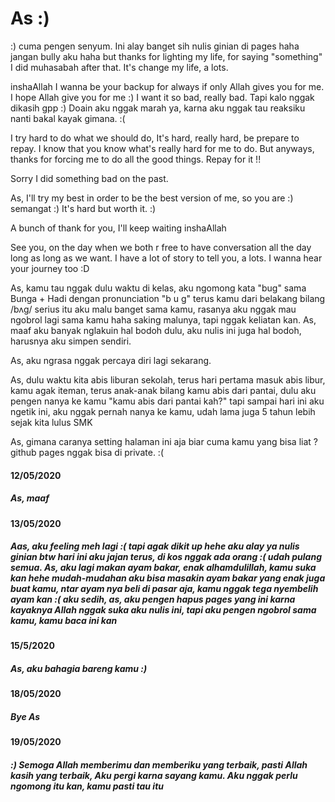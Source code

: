 # As :)

:) cuma pengen senyum. Ini alay banget sih nulis ginian di pages haha jangan bully aku haha
but thanks for lighting my life, for saying "something" I did muhasabah after that. It's change my life, a lots.

inshaAllah I wanna be your backup for always if only Allah gives you for me. I hope Allah give you for me :) I want it so bad, really bad. Tapi kalo nggak dikasih gpp :) Doain aku nggak marah ya, karna aku nggak tau reaksiku nanti bakal kayak gimana. :(

I try hard to do what we should do, It's hard, really hard, be prepare to repay. I know that you know what's really hard for me to do. But anyways, thanks for forcing me to do all the good things. Repay for it !!

Sorry I did something bad on the past.

As, I'll try my best in order to be the best version of me, so you are :) semangat :)
It's hard but worth it. :)

A bunch of thank for you, I'll keep waiting inshaAllah

See you, on the day when we both r free to have conversation all the day long as long as we want. I have a lot of story to tell you, a lots. I wanna hear your journey too :D

As, kamu tau nggak dulu waktu di kelas, aku ngomong kata "bug" sama Bunga + Hadi dengan pronunciation "b u g" terus kamu dari belakang bilang /bʌɡ/ serius itu aku malu banget sama kamu, rasanya aku nggak mau ngobrol lagi sama kamu haha saking malunya, tapi nggak keliatan kan. As, maaf aku banyak nglakuin hal bodoh dulu, aku nulis ini juga hal bodoh, harusnya aku simpen sendiri.

As, aku ngrasa nggak percaya diri lagi sekarang.

As, dulu waktu kita abis liburan sekolah, terus hari pertama masuk abis libur, kamu agak iteman, terus anak-anak bilang kamu abis dari pantai, dulu aku pengen nanya ke kamu "kamu abis dari pantai kah?" tapi sampai hari ini aku ngetik ini, aku nggak pernah nanya ke kamu, udah lama juga 5 tahun lebih sejak kita lulus SMK

As, gimana caranya setting halaman ini aja biar cuma kamu yang bisa liat ? github pages nggak bisa di private. :(

#### 12/05/2020 
##### As, maaf 
#### 13/05/2020
##### Aas, aku feeling meh lagi :( tapi agak dikit up hehe aku alay ya nulis ginian btw hari ini aku jajan terus, di kos nggak ada orang :( udah pulang semua. As, aku lagi makan ayam bakar, enak alhamdulillah, kamu suka kan hehe mudah-mudahan aku bisa masakin ayam bakar yang enak juga buat kamu, ntar ayam nya beli di pasar aja, kamu nggak tega nyembelih ayam kan :( aku sedih, as, aku pengen hapus pages yang ini karna kayaknya Allah nggak suka aku nulis ini, tapi aku pengen ngobrol sama kamu, kamu baca ini kan  
#### 15/5/2020 
##### As, aku bahagia bareng kamu :) 
#### 18/05/2020 
##### Bye As 
#### 19/05/2020 
##### :) Semoga Allah memberimu dan memberiku yang terbaik, pasti Allah kasih yang terbaik, Aku pergi karna sayang kamu. Aku nggak perlu ngomong itu kan, kamu pasti tau itu
